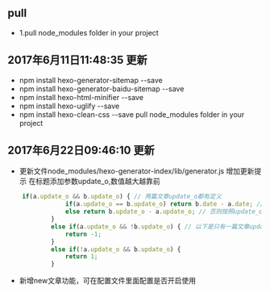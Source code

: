 ## pull
- 1.pull node_modules folder in your project


## 2017年6月11日11:48:35 更新
- npm install hexo-generator-sitemap --save     
- npm install hexo-generator-baidu-sitemap --save
- npm install hexo-html-minifier --save
- npm install hexo-uglify --save
- npm install hexo-clean-css --save
pull node_modules folder in your project


## 2017年6月22日09:46:10 更新

- 更新文件node_modules/hexo-generator-index/lib/generator.js 增加更新提示 在标题添加参数update_o,数值越大越靠前

``` javascript
    if(a.update_o && b.update_o) { // 两篇文章update_o都有定义
                if(a.update_o == b.update_o) return b.date - a.date; // 若update-o值一样则按照文章日期降序排
                else return b.update_o - a.update_o; // 否则按照update_o值降序排
            }
            else if(a.update_o && !b.update_o) { // 以下是只有一篇文章update_o有定义，那么将有update_o的排在前面（这里用异或操作居然不行233）
                return -1;
            }
            else if(!a.update_o && b.update_o) {
                return 1;
            }
```

- 新增new文章功能，可在配置文件里面配置是否开启使用